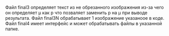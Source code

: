 Файл final3 определяет текст из не обрезанного изображения из-за чего он определяет μ как p что позваляет заменить p на μ при выводе результата.
Файл final3N обрабатывает 1 изображение указаноое в коде.
Файл final4 имеет интерфейс и может обрабатывать файлы в указанной папке.
